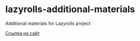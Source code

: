 # lazyrolls-additional-materials
Additional materials for Lazyrolls project

[Ссылка на сайт](https://samoswall.github.io/lazyrolls-additional-materials/)
